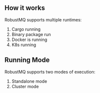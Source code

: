 ## How it works
RobustMQ supports multiple runtimes:
1. Cargo running
2. Binary package run
3. Docker is running
4. K8s running

## Running Mode
RobustMQ supports two modes of execution:
1. Standalone mode
2. Cluster mode